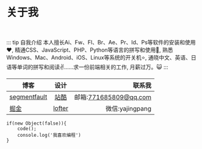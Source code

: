 # 关于我 
<!-- / About Me / 私について -->
<br/>

::: tip 自我介绍 <!-- / Introduction / 紹介 -->
   本人擅长Ai、Fw、Fl、Br、Ae、Pr、Id、Ps等软件的安装和使用:heart:,  精通CSS、JavaScript、PHP、Python等语言的拼写和使用🖖,  熟悉Windows、Mac、Android、iOS、Linux等系统的开关机:star:, 通晓中文、英语、日语等单词的拼写和阅读:v:......求一份前端相关的工作, 月薪过万。:smiley_cat:
:::



| 博客       | 设计          | 联系我 |
| ------------- |:-------------:| -----:|
| [segmentfault](https://segmentfault.com/u/bianyuan_599ce4e044423)     | [站酷](https://saintgirl.zcool.com.cn/) | 邮箱:771685809@qq.com |
| [掘金](https://juejin.im/user/5aa38388f265da239b410a48)     | [lofter](http://saintgirl.lofter.com/)     |   微信:yajingpang |

``` js{2}
if(new Object(false)){
    code();
    console.log('我喜欢编程')
}
```
